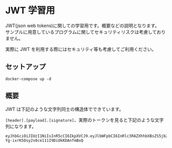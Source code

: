# JWT 学習用

JWT(json web tokens)に関しての学習用です。概要などの説明となります。  
サンプルに用意しているプログラムに関してセキュリティリスクは考慮しておりません。

実際に JWT を利用する際にはセキュリティ等も考慮してご利用ください。

## セットアップ

```
docker-compose up -d
```

## 概要

JWT は下記のような文字列同士の構造体でできています。

`[header].[payload].[signature]`、実際のトークンを見ると下記のような文字列になります。

```
eyJhbGciOiJIUzI1NiIsInR5cCI6IkpXVCJ9.eyJlbWFpbCI6InRlc3RAZXhhbXBsZS5jb20iLCJpYXQiOjE1OTkwNjY2MjIsImV4cCI6MTU5OTA2NzUyMiwiYXVkIjoiaHR0cDovL2xvY2FsaG9zdC8iLCJpc3MiOiJodHRwOi8vbG9jYWxob3N0Iiwic3ViIjoiMSIsImp0aSI6IjZmZDFmYjYyLTQ5MmEtNDE3Ni1iY2E2LWVmOGNlN2Q2Njg3MCJ9.jvWDUIpF-Yg-ixrK5Osy2v8ce111I9DiOkKDAnfmBxQ
```
